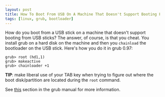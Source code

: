 ```yaml
---
layout: post
title: How To Boot From USB On A Machine That Doesn't Support Booting From USB
tags: [linux, grub, bootloader]
---
```


How do you boot from a USB stick on a machine that doesn't support
booting from USB sticks? The answer, of course, is that you cheat. You
install grub on a hard disk on the machine and then you `chainload`
the bootloader on the USB stick. Here's how you do it in grub 0.97:

    grub> root (hd1,1)
    grub> makeactive
    grub> chainloader +1

**TIP**: make liberal use of your TAB key when trying to figure out
  where the boot disk/partition are located during the `root` command.

See
[this](http://www.gnu.org/software/grub/manual/legacy/grub.html#Chain_002dloading)
section in the grub manual for more information.
